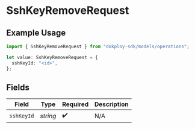 # SshKeyRemoveRequest

## Example Usage

```typescript
import { SshKeyRemoveRequest } from "dokploy-sdk/models/operations";

let value: SshKeyRemoveRequest = {
  sshKeyId: "<id>",
};
```

## Fields

| Field              | Type               | Required           | Description        |
| ------------------ | ------------------ | ------------------ | ------------------ |
| `sshKeyId`         | *string*           | :heavy_check_mark: | N/A                |
